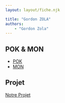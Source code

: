 ```yaml
---
layout: layout/fiche.njk

title: "Gordon ZOLA"
authors:
    - "Gordon Zola"
---
```


## POK & MON

* [POK](./pok)
* [MON](./mon)

## Projet

[Notre Projet](../../../projets/20XX-20YY/)
